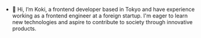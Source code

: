 - 👋 Hi, I’m Koki, a frontend developer based in Tokyo and have experience working as a frontend engineer at a foreign startup. I'm eager to learn new technologies and aspire to contribute to society through innovative products.

<!---
Koki-T3/Koki-T3 is a ✨ special ✨ repository because its `README.md` (this file) appears on your GitHub profile.
You can click the Preview link to take a look at your changes.
--->

